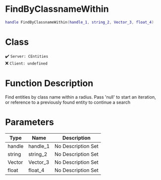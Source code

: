 # FindByClassnameWithin
```lua
handle FindByClassnameWithin(handle_1, string_2, Vector_3, float_4)
```
# Class
✔️ `Server: CEntities`  
❌ `Client: undefined`  

# Function Description
Find entities by class name within a radius. Pass 'null' to start an iteration, or reference to a previously found entity to continue a search
# Parameters
Type|Name|Description
--|--|--
handle|handle_1|No Description Set
string|string_2|No Description Set
Vector|Vector_3|No Description Set
float|float_4|No Description Set
